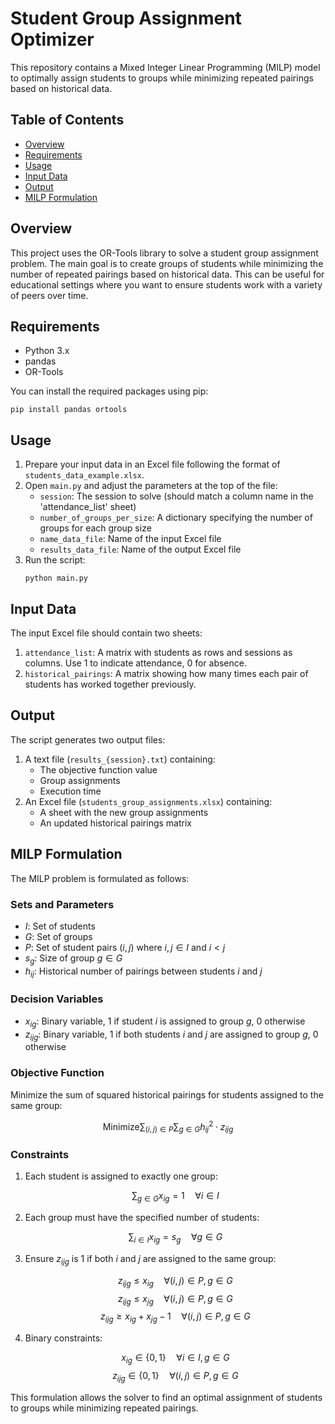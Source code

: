 # Student Group Assignment Optimizer

This repository contains a Mixed Integer Linear Programming (MILP) model to optimally assign students to groups while minimizing repeated pairings based on historical data.

## Table of Contents
- [Overview](#overview)
- [Requirements](#requirements)
- [Usage](#usage)
- [Input Data](#input-data)
- [Output](#output)
- [MILP Formulation](#milp-formulation)

## Overview

This project uses the OR-Tools library to solve a student group assignment problem. The main goal is to create groups of students while minimizing the number of repeated pairings based on historical data. This can be useful for educational settings where you want to ensure students work with a variety of peers over time.

## Requirements

- Python 3.x
- pandas
- OR-Tools

You can install the required packages using pip:

```
pip install pandas ortools
```

## Usage

1. Prepare your input data in an Excel file following the format of `students_data_example.xlsx`.
2. Open `main.py` and adjust the parameters at the top of the file:
   - `session`: The session to solve (should match a column name in the 'attendance_list' sheet)
   - `number_of_groups_per_size`: A dictionary specifying the number of groups for each group size
   - `name_data_file`: Name of the input Excel file
   - `results_data_file`: Name of the output Excel file
3. Run the script:
   ```
   python main.py
   ```

## Input Data

The input Excel file should contain two sheets:

1. `attendance_list`: A matrix with students as rows and sessions as columns. Use 1 to indicate attendance, 0 for absence.
2. `historical_pairings`: A matrix showing how many times each pair of students has worked together previously.

## Output

The script generates two output files:

1. A text file (`results_{session}.txt`) containing:
   - The objective function value
   - Group assignments
   - Execution time
2. An Excel file (`students_group_assignments.xlsx`) containing:
   - A sheet with the new group assignments
   - An updated historical pairings matrix

## MILP Formulation

The MILP problem is formulated as follows:

### Sets and Parameters

- $I$: Set of students
- $G$: Set of groups
- $P$: Set of student pairs $(i,j)$ where $i,j \in I$ and $i < j$
- $s_g$: Size of group $g \in G$
- $h_{ij}$: Historical number of pairings between students $i$ and $j$

### Decision Variables

- $x_{ig}$: Binary variable, 1 if student $i$ is assigned to group $g$, 0 otherwise
- $z_{ijg}$: Binary variable, 1 if both students $i$ and $j$ are assigned to group $g$, 0 otherwise

### Objective Function

Minimize the sum of squared historical pairings for students assigned to the same group:

$$
\text{Minimize} \sum_{(i,j) \in P} \sum_{g \in G} h_{ij}^2 \cdot z_{ijg}
$$

### Constraints

1. Each student is assigned to exactly one group:

   $$\sum_{g \in G} x_{ig} = 1 \quad \forall i \in I$$

2. Each group must have the specified number of students:

   $$\sum_{i \in I} x_{ig} = s_g \quad \forall g \in G$$

3. Ensure $z_{ijg}$ is 1 if both $i$ and $j$ are assigned to the same group:

   $$z_{ijg} \leq x_{ig} \quad \forall (i,j) \in P, g \in G$$
   $$z_{ijg} \leq x_{jg} \quad \forall (i,j) \in P, g \in G$$
   $$z_{ijg} \geq x_{ig} + x_{jg} - 1 \quad \forall (i,j) \in P, g \in G$$

4. Binary constraints:

   $$x_{ig} \in \{0,1\} \quad \forall i \in I, g \in G$$
   $$z_{ijg} \in \{0,1\} \quad \forall (i,j) \in P, g \in G$$

This formulation allows the solver to find an optimal assignment of students to groups while minimizing repeated pairings.
